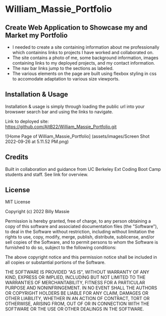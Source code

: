 # William_Massie_Portfolio

## Create Web Application to Showcase my and Market my Portfolio

- I needed to create a site containing information about me professionally which containins links to projects I have worked and collaborated on.
- The site contains a photo of me, some background information, images containing links to my deployed projects, and my contact information.
- The nav bar links jump to the sections as labeled.
- The various elements on the page are built using flexbox styling in css to accomodate adaptation to various size viewports.

## Installation & Usage

Installation & usage is simply through loading the public url into your browswer search bar and using the links to navigate.

Link to deployed site:
https://github.com/AltB22/William_Massie_Portfolio.git

![Home Page of William_Massie_Portfolio] (assets/images/Screen Shot 2022-09-26 at 5.11.52 PM.png)

## Credits

Built in collaboration and guidance from UC Berkeley Ext Coding Boot Camp students and staff. See link for overview.

## License

MIT License

Copyright (c) 2022 Billy Massie

Permission is hereby granted, free of charge, to any person obtaining a copy
of this software and associated documentation files (the "Software"), to deal
in the Software without restriction, including without limitation the rights
to use, copy, modify, merge, publish, distribute, sublicense, and/or sell
copies of the Software, and to permit persons to whom the Software is
furnished to do so, subject to the following conditions:

The above copyright notice and this permission notice shall be included in all
copies or substantial portions of the Software.

THE SOFTWARE IS PROVIDED "AS IS", WITHOUT WARRANTY OF ANY KIND, EXPRESS OR
IMPLIED, INCLUDING BUT NOT LIMITED TO THE WARRANTIES OF MERCHANTABILITY,
FITNESS FOR A PARTICULAR PURPOSE AND NONINFRINGEMENT. IN NO EVENT SHALL THE
AUTHORS OR COPYRIGHT HOLDERS BE LIABLE FOR ANY CLAIM, DAMAGES OR OTHER
LIABILITY, WHETHER IN AN ACTION OF CONTRACT, TORT OR OTHERWISE, ARISING FROM,
OUT OF OR IN CONNECTION WITH THE SOFTWARE OR THE USE OR OTHER DEALINGS IN THE
SOFTWARE.